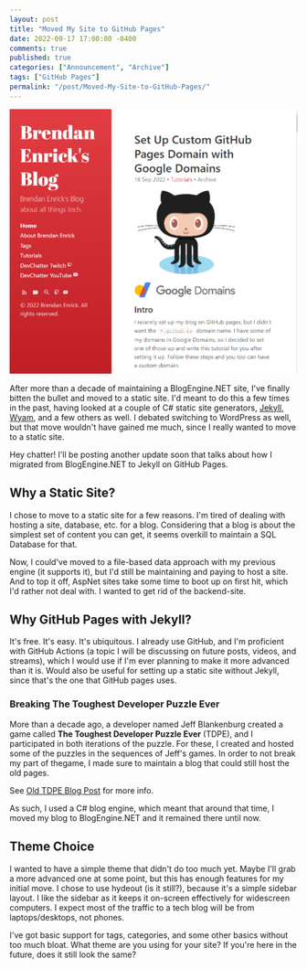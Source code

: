 ```yaml
---
layout: post
title: "Moved My Site to GitHub Pages"
date: 2022-09-17 17:00:00 -0400
comments: true
published: true
categories: ["Announcement", "Archive"]
tags: ["GitHub Pages"]
permalink: "/post/Moved-My-Site-to-GitHub-Pages/"
---
```


![Screen shot of the blog with its hydeout theme](/images/files/2022-posts/BlogScreenShot.png)

After more than a decade of maintaining a BlogEngine.NET site, I've finally bitten the bullet and moved to a static site. I'd meant to do this a few times in the past, having looked at a couple of C# static site generators, [Jekyll](https://jekyllrb.com/), [Wyam](https://wyam.io/), and a few others as well. I debated switching to WordPress as well, but that move wouldn't have gained me much, since I really wanted to move to a static site.

<p class="message">
  Hey chatter! I'll be posting another update soon that talks about how I migrated from BlogEngine.NET to Jekyll on GitHub Pages.
</p>

## Why a Static Site?

I chose to move to a static site for a few reasons. I'm tired of dealing with hosting a site, database, etc. for a blog. Considering that a blog is about the simplest set of content you can get, it seems overkill to maintain a SQL Database for that.

Now, I could've moved to a file-based data approach with my previous engine (it supports it), but I'd still be maintaining and paying to host a site. And to top it off, AspNet sites take some time to boot up on first hit, which I'd rather not deal with. I wanted to get rid of the backend-site.

## Why GitHub Pages with Jekyll?

It's free. It's easy. It's ubiquitous. I already use GitHub, and I'm proficient with GitHub Actions (a topic I will be discussing on future posts, videos, and streams), which I would use if I'm ever planning to make it more advanced than it is. Would also be useful for setting up a static site without Jekyll, since that's the one that GitHub pages uses.

### Breaking The Toughest Developer Puzzle Ever

More than a decade ago, a developer named Jeff Blankenburg created a game called **The Toughest Developer Puzzle Ever** (TDPE), and I participated in both iterations of the puzzle. For these, I created and hosted some of the puzzles in the sequences of Jeff's games. In order to not break my part of thegame, I made sure to maintain a blog that could still host the old pages.

See [Old TDPE Blog Post](/post/Have-you-tried-the-Toughest-Developer-Puzzle-Ever/) for more info.

As such, I used a C# blog engine, which meant that around that time, I moved my blog to BlogEngine.NET and it remained there until now.

## Theme Choice

I wanted to have a simple theme that didn't do too much yet. Maybe I'll grab a more advanced one at some point, but this has enough features for my initial move. I chose to use hydeout (is it still?), because it's a simple sidebar layout. I like the sidebar as it keeps it on-screen effectively for widescreen computers. I expect most of the traffic to a tech blog will be from laptops/desktops, not phones.

I've got basic support for tags, categories, and some other basics without too much bloat. What theme are you using for your site? If you're here in the future, does it still look the same?
